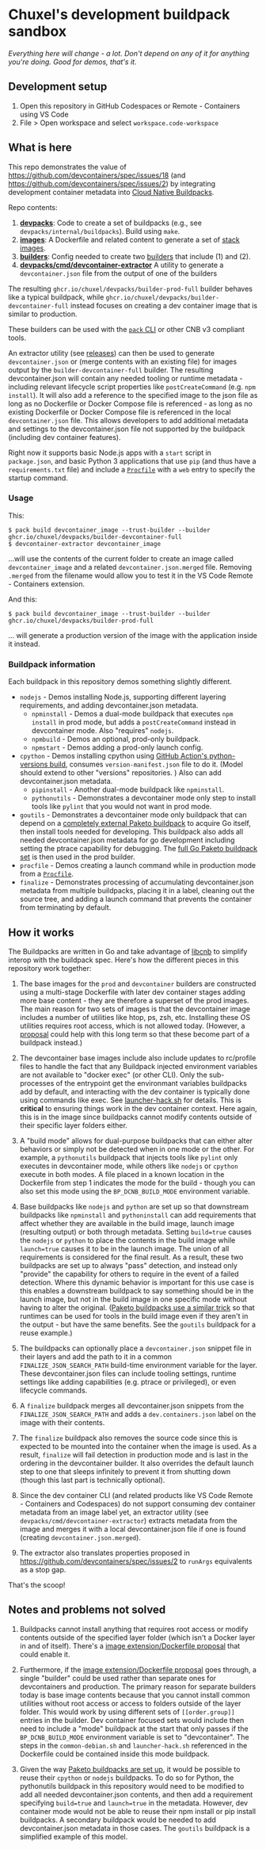 # Chuxel's development buildpack sandbox

*Everything here will change - a lot. Don't depend on any of it for anything you're doing. Good for demos, that's it.*

## Development setup

1. Open this repository in GitHub Codespaces or Remote - Containers using VS Code
2. File > Open workspace and select `workspace.code-workspace`

## What is here

This repo demonstrates the value of https://github.com/devcontainers/spec/issues/18 (and https://github.com/devcontainers/spec/issues/2) by integrating development container metadata into [Cloud Native Buildpacks](https://buildpacks.io/). 

Repo contents:

1. **[devpacks](devpacks)**: Code to create a set of buildpacks (e.g., see `devpacks/internal/buildpacks`). Build using `make`.
2. **[images](images)**: A Dockerfile and related content to generate a set of [stack images](https://buildpacks.io/docs/operator-guide/create-a-stack/).
3. **[builders](builders)**: Config needed to create two [builders](https://buildpacks.io/docs/operator-guide/create-a-builder/) that include (1) and (2).
4. **[devpacks/cmd/devcontainer-extractor](devpacks/cmd/devcontainer-extractor)** A utility to generate a `devcontainer.json` file from the output of one of the builders

The resulting `ghcr.io/chuxel/devpacks/builder-prod-full` builder behaves like a typical buildpack, while `ghcr.io/chuxel/devpacks/builder-devcontainer-full` instead focuses on creating a dev container image that is similar to production.

These builders can be used with the [`pack` CLI](https://buildpacks.io/docs/tools/pack/) or other CNB v3 compliant tools. 

An extractor utility (see [releases](https://github.com/Chuxel/devpacks/releases)) can then be used to generate `devcontainer.json` or (merge contents with an existing file) for images output by the `builder-devcontainer-full` builder. The resulting devcontainer.json will contain any needed tooling or runtime metadata - including relevant lifecycle script properties like `postCreateCommand` (e.g. `npm install`). It will also add a reference to the specified image to the json file as long as no Dockerfile or Docker Compose file is referenced - as long as no existing Dockerfile or Docker Compose file is referenced in the local `devcontainer.json` file. This allows developers to add additional metadata and settings to the devcontainer.json file not supported by the buildpack (including dev container features).

Right now it supports basic Node.js apps with a `start` script in `package.json`, and basic Python 3 applications that use `pip` (and thus have a `requirements.txt` file) and include a [`Procfile`](https://devcenter.heroku.com/articles/procfile) with a `web` entry to specify the startup command.

### Usage
This:
```
$ pack build devcontainer_image --trust-builder --builder ghcr.io/chuxel/devpacks/builder-devcontainer-full
$ devcontainer-extractor devcontainer_image
```
...will use the contents of the current folder to create an image called `devcontainer_image` and a related `devcontainer.json.merged` file. Removing `.merged` from the filename would allow you to test it in the VS Code Remote - Containers extension.

And this:
```
$ pack build devcontainer_image --trust-builder --builder ghcr.io/chuxel/devpacks/builder-prod-full
```
... will generate a production version of the image with the application inside it instead.

### Buildpack information

Each buildpack in this repository demos something slightly different.

- `nodejs` - Demos installing Node.js, supporting different layering requirements, and adding devcontainer.json metadata.
    - `npminstall` - Demos a dual-mode buildpack that executes `npm install` in prod mode, but adds a `postCreateCommand` instead in devcontainer mode. Also "requires" `nodejs`.
    - `npmbuild` - Demos an optional, prod-only buildpack.
    - `npmstart` - Demos adding a prod-only launch config.
- `cpython` - Demos installing cpython using [GitHub Action's python-versions build](https://github.com/actions/python-versions), consumes `version-manifest.json` file to do it. (Model should extend to other "versions" repositories. ) Also can add devcontainer.json metadata.
    - `pipinstall` - Another dual-mode buildpack like `npminstall`.
    - `pythonutils` - Demonstrates a devcontainer mode only step to install tools like `pylint` that you would not want in prod mode.
- `goutils` - Demonstrates a devcontainer mode only buildpack that can depend on a [completely external Paketo buildpack](https://github.com/paketo-buildpacks/go-dist) to acquire Go itself, then install tools needed for developing. This buildpack also adds all needed devcontainer.json metadata for go development including setting the ptrace capability for debugging. The [full Go Paketo buildpack set](https://github.com/paketo-buildpacks/go) is then used in the prod builder.
- `procfile` - Demos creating a launch command while in production mode from a [`Procfile`](https://devcenter.heroku.com/articles/procfile).
- `finalize` - Demonstrates processing of accumulating devcontainer.json metadata from multiple buildpacks, placing it in a label, cleaning out the source tree, and adding a launch command that prevents the container from terminating by default.

## How it works

The Buildpacks are written in Go and take advantage of [libcnb](https://pkg.go.dev/github.com/buildpacks/libcnb) to simplify interop with the buildpack spec. Here's how the different pieces in this repository work together:

1. The base images for the `prod` and `devcontainer` builders are constructed using a multi-stage Dockerfile with later dev container stages adding more base content - they are therefore a superset of the prod images. The main reason for two sets of images is that the devcontainer image includes a number of utilities like htop, ps, zsh, etc. Installing these OS utilities requires root access, which is not allowed today. (However, a [proposal](https://github.com/buildpacks/spec/pull/307) could help with this long term so that these become part of a buildpack instead.)

2. The devcontainer base images include also include updates to rc/profile files to handle the fact that any Buildpack injected environment variables are not available to "docker exec" (or other CLI). Only the sub-processes of the entrypoint get the environmant variables buildpacks add by default, and interacting with the dev container is typically done using commands like exec. See [launcher-hack.sh](images/scripts/launcher-hack.sh) for details. This is **critical** to ensuring things work in the dev container context. Here again, this is in the image since buildpacks cannot modify contents outside of their specific layer folders either.

1. A "build mode" allows for dual-purpose buildpacks that can either alter behaviors or simply not be detected when in one mode or the other. For example, a `pythonutils` buildpack that injects tools like `pylint` only executes in devcontainer mode, while others like `nodejs` or `cpython` execute in both modes. A file placed in a known location in the Dockerfile from step 1 indicates the mode for the build - though you can also set this mode using the `BP_DCNB_BUILD_MODE` environment variable.

2. Base buildpacks like `nodejs` and `python` are set up so that downstream buildpacks like `npminstall` and `pythoninstall` can add requirements that affect whether they are available in the build image, launch image (resulting output) or both through metadata. Setting `build=true` causes the `nodejs` or `python` to place the contents in the build image while `launch=true` causes it to be in the launch image. The union of all requirements is considered for the final result. As a result, these two buildpacks are set up to always "pass" detection, and instead only "provide" the capability for others to require in the event of a failed detection. Where this dynamic behavior is important for this use case is this enables a downstream buildpack to say something should be in the launch image, but not in the build image in one specific mode without having to alter the original. ([Paketo buildpacks use a similar trick](https://github.com/paketo-buildpacks/cpython#integration) so that runtimes can be used for tools in the build image even if they aren't in the output - but have the same benefits. See the `goutils` buildpack for a reuse example.)

4. The buildpacks can optionally place a `devcontainer.json` snippet file in their layers and add the path to it in a common `FINALIZE_JSON_SEARCH_PATH` build-time environment variable for the layer. These devcontainer.json files can include tooling settings, runtime settings like adding capabilities (e.g. ptrace or privileged), or even lifecycle commands.

5. A `finalize` buildpack merges all devcontainer.json snippets from the `FINALIZE_JSON_SEARCH_PATH` and adds a `dev.containers.json` label on the image with their contents.

6. The `finalize` buildpack also removes the source code since this is expected to be mounted into the container when the image is used. As a result, `finalize` will fail detection in production mode and is last in the ordering in the devcontainer builder. It also overrides the default launch step to one that sleeps infinitely to prevent it from shutting down (though this last part is technically optional).

6. Since the dev container CLI (and related products like VS Code Remote - Containers and Codespaces) do not support consuming dev container metadata from an image label yet, an extractor utility (see `devpacks/cmd/devcontainer-extractor`) extracts metadata from the image and merges it with a local devcontainer.json file if one is found (creating `devcontainer.json.merged`). 

7. The extractor also translates properties proposed in https://github.com/devcontainers/spec/issues/2 to `runArgs` equivalents as a stop gap.

That's the scoop!

## Notes and problems not solved

1. Buildpacks cannot install anything that requires root access or modify contents outside of the specified layer folder (which isn't a Docker layer in and of itself). There's a [image extension/Dockerfile proposal](https://github.com/buildpacks/spec/pull/307) that could enable it.

2. Furthermore, if the [image extension/Dockerfile proposal](https://github.com/buildpacks/spec/pull/307) goes through, a single "builder" could be used rather than separate ones for devcontainers and production. The primary reason for separate builders today is base image contents because that you cannot install common utilities without root access or access to folders outside of the layer folder.  This would work by using different sets of `[[order.group]]` entries in the builder. Dev container focused sets would include then need to include a "mode" buildpack at the start that only passes if the `BP_DCNB_BUILD_MODE` environment variable is set to "devcontainer". The steps in the `common-debian.sh` and `launcher-hack.sh` referenced in the Dockerfile could be contained inside this mode buildpack.

2. Given the way [Paketo buildpacks are set up](https://github.com/paketo-buildpacks/rfcs/blob/main/text/python/0001-restructure.md), it would be possible to reuse their `cpython` or `nodejs` buildpacks. To do so for Python, the pythonutils buildpack in this repository would need to be modified to add all needed devcontainer.json contents, and then add a requirement specifying `build=true` and `launch=true` in the metadata. However, dev container mode would not be able to reuse their npm install or pip install buildpacks. A secondary buildpack would be needed to add devcontainer.json metadata in those cases. The `goutils` buildpack is a simplified example of this model.